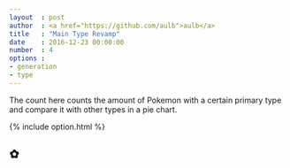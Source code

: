 ```yaml
---
layout	: post
author	: <a href="https://github.com/aulb">aulb</a>
title 	: "Main Type Revamp"
date	: 2016-12-23 00:00:00
number	: 4
options	: 
- generation 
- type
---
```

<p>The count here counts the amount of Pokemon with a certain primary type and compare it with other types in a pie chart.</p> 

{% include option.html %}

<h2 class="ui horizontal header divider">
     ✿
</h2>
<div id="pokeChart2"></div>